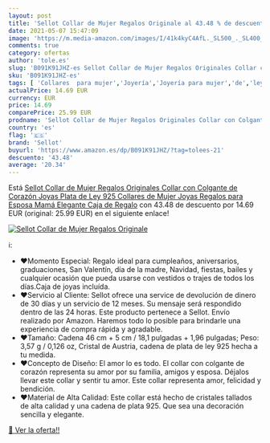 ```yaml
---
layout: post
title: 'Sellot Collar de Mujer Regalos Originale al 43.48 % de descuento'
date: 2021-05-07 15:47:09
image: 'https://m.media-amazon.com/images/I/41k4kyC4AfL._SL500_._SL400_.jpg'
comments: true
category: ofertas
author: 'tole.es'
slug: 'B091K91JHZ-es Sellot Collar de Mujer Regalos Originales Collar con...'
sku: 'B091K91JHZ-es'
tags: [ 'Collares  para mujer','Joyería','Joyería para mujer','de','ley','plata','sellot', ]
actualPrice: 14.69 EUR
currency: EUR
price: 14.69
comparePrice: 25.99 EUR
prodname: 'Sellot Collar de Mujer Regalos Originales Collar con Colgante de Corazón Joyas  Plata de Ley 925 Collares de Mujer  Joyas Regalos para Esposa  Mamá  Elegante Caja de Regalo'
country: 'es'
flag: '🇪🇸'
brand: 'Sellot'
buyurl: 'https://www.amazon.es/dp/B091K91JHZ/?tag=tolees-21'
descuento: '43.48'
average: '20.34'
---
```


Está [Sellot Collar de Mujer Regalos Originales Collar con Colgante de Corazón Joyas  Plata de Ley 925 Collares de Mujer  Joyas Regalos para Esposa  Mamá  Elegante Caja de Regalo](https://www.amazon.es/dp/B091K91JHZ/?tag=tolees-21) con 43.48 de descuento por 14.69 EUR (original: 25.99 EUR) en el siguiente enlace!

[![Sellot Collar de Mujer Regalos Originale](https://m.media-amazon.com/images/I/41k4kyC4AfL._SL500_._SL400_.jpg)](https://www.amazon.es/dp/B091K91JHZ/?tag=tolees-21)

ℹ️:

- ♥Momento Especial: Regalo ideal para cumpleaños, aniversarios, graduaciones, San Valentín, día de la madre, Navidad, fiestas, bailes y cualquier ocasión que pueda usarse con vestidos o trajes de todos los días.Caja de joyas incluída.
- ♥Servicio al Cliente: Sellot ofrece una service de devolución de dinero de 30 días y un servicio de 12 meses. Su mensaje será respondido dentro de las 24 horas. Este producto pertenece a Sellot. Envío realizado por Amazon. Haremos todo lo posible para brindarle una experiencia de compra rápida y agradable.
- ♥Tamaño: Cadena 46 cm + 5 cm / 18,1 pulgadas + 1,96 pulgadas; Peso: 3,57 g / 0,126 oz, Cristal de Austria, cadena de plata de ley 925 hecha a tu medida.
- ♥Concepto de Diseño: El amor lo es todo. El collar con colgante de corazón representa su amor por su familia, amigos y esposa. Déjalos llevar este collar y sentir tu amor. Este collar representa amor, felicidad y bendición.
- ♥Material de Alta Calidad: Este collar está hecho de cristales tallados de alta calidad y una cadena de plata 925. Que sea una decoración sencilla y elegante.

[🛒 Ver la oferta!!](https://www.amazon.es/dp/B091K91JHZ/?tag=tolees-21)
